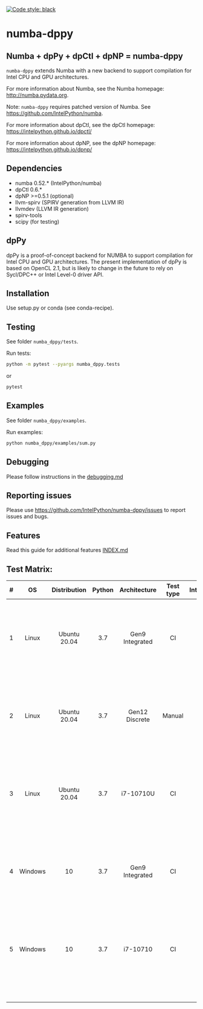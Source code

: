 [![Code style: black](https://img.shields.io/badge/code%20style-black-000000.svg)](https://github.com/psf/black)

# numba-dppy

## Numba + dpPy + dpCtl + dpNP = numba-dppy

`numba-dppy` extends Numba with a new backend to support compilation
for Intel CPU and GPU architectures.

For more information about Numba, see the Numba homepage:
http://numba.pydata.org.

Note: `numba-dppy` requires patched version of Numba.
See https://github.com/IntelPython/numba.

For more information about dpCtl, see the dpCtl homepage:
https://intelpython.github.io/dpctl/

For more information about dpNP, see the dpNP homepage:
https://intelpython.github.io/dpnp/

## Dependencies

* numba 0.52.* (IntelPython/numba)
* dpCtl 0.6.*
* dpNP >=0.5.1 (optional)
* llvm-spirv (SPIRV generation from LLVM IR)
* llvmdev (LLVM IR generation)
* spirv-tools
* scipy (for testing)

## dpPy

dpPy is a proof-of-concept backend for NUMBA to support compilation for
Intel CPU and GPU architectures.
The present implementation of dpPy is based on OpenCL 2.1, but is likely
to change in the future to rely on Sycl/DPC++ or Intel Level-0 driver API.

## Installation

Use setup.py or conda (see conda-recipe).

## Testing

See folder `numba_dppy/tests`.

Run tests:
```bash
python -m pytest --pyargs numba_dppy.tests
```
or
```bash
pytest
```

## Examples

See folder `numba_dppy/examples`.

Run examples:
```bash
python numba_dppy/examples/sum.py
```

## Debugging

Please follow instructions in the [debugging.md](docs/user_guides/debugging.md)

## Reporting issues

Please use https://github.com/IntelPython/numba-dppy/issues to report issues and bugs.

## Features

Read this guide for additional features [INDEX.md](docs/INDEX.md)

## Test Matrix:

| # |    OS   | Distribution | Python |   Architecture  | Test type | IntelOneAPI |                                   Build Commands                                  |    Dependencies    |
|:-:|:-------:|:------------:|:------:|:---------------:|:---------:|:-----------:|:---------------------------------------------------------------------------------:|:------------------:|
| 1 |  Linux  | Ubuntu 20.04 |   3.7  | Gen9 Integrated |     CI    |    2021.2   | python setup.py install; pytest -q -ra --disable-warnings --pyargs numba_dppy -vv | Numba, NumPy, dpnp |
| 2 |  Linux  | Ubuntu 20.04 |   3.7  |  Gen12 Discrete |   Manual  |    2021.2   | python setup.py install; pytest -q -ra --disable-warnings --pyargs numba_dppy -vv | Numba, NumPy, dpnp |
| 3 | Linux   | Ubuntu 20.04 |   3.7  |    i7-10710U    |     CI    |    2021.2   | python setup.py install; pytest -q -ra --disable-warnings --pyargs numba_dppy -vv | Numba, NumPy, dpnp |
| 4 | Windows |      10      |   3.7  | Gen9 Integrated |     CI    |    2021.2   | python setup.py install; pytest -q -ra --disable-warnings --pyargs numba_dppy -vv |    Numba, NumPy    |
| 5 | Windows |      10      |   3.7  |     i7-10710    |     CI    |    2021.2   | python setup.py install; python -q -ra --disable-warnings --pyargs numba_dppy -vv |    Numba, NumPy    |
|   |         |              |        |                 |           |             |                                                                                   |                    |
|   |         |              |        |                 |           |             |                                                                                   |                    |
|   |         |              |        |                 |           |             |                                                                                   |                    |
|   |         |              |        |                 |           |             |                                                                                   |                    |
|   |         |              |        |                 |           |             |                                                                                   |                    |
|   |         |              |        |                 |           |             |                                                                                   |                    |
